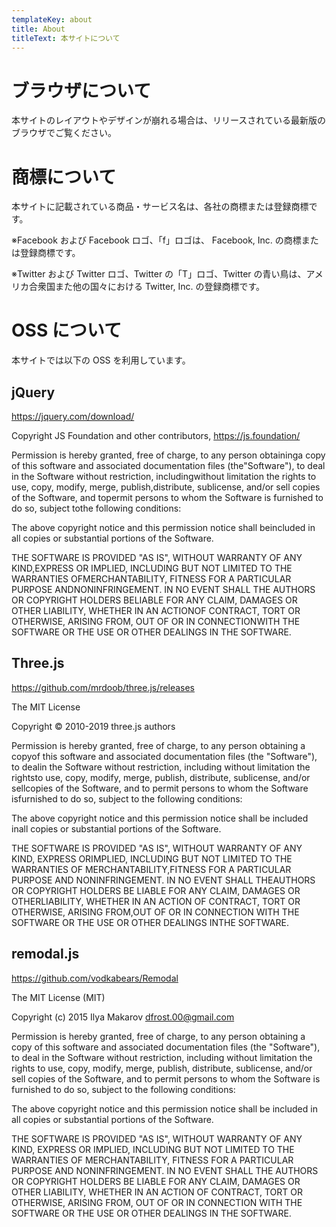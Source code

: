 ```yaml
---
templateKey: about
title: About
titleText: 本サイトについて
---
```


# ブラウザについて

本サイトのレイアウトやデザインが崩れる場合は、リリースされている最新版のブラウザでご覧ください。

# 商標について

本サイトに記載されている商品・サービス名は、各社の商標または登録商標です。

※Facebook および Facebook ロゴ、「f」ロゴは、 Facebook, Inc. の商標または登録商標です。

※Twitter および Twitter ロゴ、Twitter の「T」ロゴ、Twitter の青い鳥は、アメリカ合衆国また他の国々における Twitter, Inc. の登録商標です。

# OSS について

本サイトでは以下の OSS を利用しています。

## jQuery

https://jquery.com/download/

Copyright JS Foundation and other contributors, https://js.foundation/

Permission is hereby granted, free of charge, to any person obtaininga copy of this software and associated documentation files (the"Software"), to deal in the Software without restriction, includingwithout limitation the rights to use, copy, modify, merge, publish,distribute, sublicense, and/or sell copies of the Software, and topermit persons to whom the Software is furnished to do so, subject tothe following conditions:

The above copyright notice and this permission notice shall beincluded in all copies or substantial portions of the Software.

THE SOFTWARE IS PROVIDED "AS IS", WITHOUT WARRANTY OF ANY KIND,EXPRESS OR IMPLIED, INCLUDING BUT NOT LIMITED TO THE WARRANTIES OFMERCHANTABILITY, FITNESS FOR A PARTICULAR PURPOSE ANDNONINFRINGEMENT. IN NO EVENT SHALL THE AUTHORS OR COPYRIGHT HOLDERS BELIABLE FOR ANY CLAIM, DAMAGES OR OTHER LIABILITY, WHETHER IN AN ACTIONOF CONTRACT, TORT OR OTHERWISE, ARISING FROM, OUT OF OR IN CONNECTIONWITH THE SOFTWARE OR THE USE OR OTHER DEALINGS IN THE SOFTWARE.

## Three.js

https://github.com/mrdoob/three.js/releases

The MIT License

Copyright © 2010-2019 three.js authors

Permission is hereby granted, free of charge, to any person obtaining a copyof this software and associated documentation files (the "Software"), to dealin the Software without restriction, including without limitation the rightsto use, copy, modify, merge, publish, distribute, sublicense, and/or sellcopies of the Software, and to permit persons to whom the Software isfurnished to do so, subject to the following conditions:

The above copyright notice and this permission notice shall be included inall copies or substantial portions of the Software.

THE SOFTWARE IS PROVIDED "AS IS", WITHOUT WARRANTY OF ANY KIND, EXPRESS ORIMPLIED, INCLUDING BUT NOT LIMITED TO THE WARRANTIES OF MERCHANTABILITY,FITNESS FOR A PARTICULAR PURPOSE AND NONINFRINGEMENT. IN NO EVENT SHALL THEAUTHORS OR COPYRIGHT HOLDERS BE LIABLE FOR ANY CLAIM, DAMAGES OR OTHERLIABILITY, WHETHER IN AN ACTION OF CONTRACT, TORT OR OTHERWISE, ARISING FROM,OUT OF OR IN CONNECTION WITH THE SOFTWARE OR THE USE OR OTHER DEALINGS INTHE SOFTWARE.

## remodal.js

https://github.com/vodkabears/Remodal

The MIT License (MIT)

Copyright (c) 2015 Ilya Makarov dfrost.00@gmail.com

Permission is hereby granted, free of charge, to any person obtaining a copy of this software and associated documentation files (the "Software"), to deal in the Software without restriction, including without limitation the rights to use, copy, modify, merge, publish, distribute, sublicense, and/or sell copies of the Software, and to permit persons to whom the Software is furnished to do so, subject to the following conditions:

The above copyright notice and this permission notice shall be included in all copies or substantial portions of the Software.

THE SOFTWARE IS PROVIDED "AS IS", WITHOUT WARRANTY OF ANY KIND, EXPRESS OR IMPLIED, INCLUDING BUT NOT LIMITED TO THE WARRANTIES OF MERCHANTABILITY, FITNESS FOR A PARTICULAR PURPOSE AND NONINFRINGEMENT. IN NO EVENT SHALL THE AUTHORS OR COPYRIGHT HOLDERS BE LIABLE FOR ANY CLAIM, DAMAGES OR OTHER LIABILITY, WHETHER IN AN ACTION OF CONTRACT, TORT OR OTHERWISE, ARISING FROM, OUT OF OR IN CONNECTION WITH THE SOFTWARE OR THE USE OR OTHER DEALINGS IN THE SOFTWARE.
